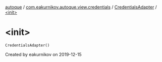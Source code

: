[autoque](../../index.md) / [com.eakurnikov.autoque.view.credentials](../index.md) / [CredentialsAdapter](index.md) / [&lt;init&gt;](./-init-.md)

# &lt;init&gt;

`CredentialsAdapter()`

Created by eakurnikov on 2019-12-15

